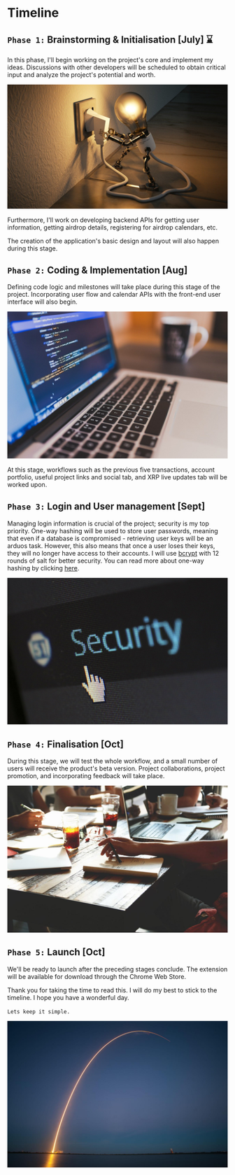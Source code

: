 # Timeline

## `Phase 1:` Brainstorming & Initialisation [July] :hourglass:

In this phase, I'll begin working on the project's core and implement my ideas. Discussions with other developers will be scheduled to obtain critical input and analyze the project's potential and worth. 

![lightbulb](../assets/images/lightbulb.jpg)

Furthermore, I'll work on developing backend APIs for getting user information, getting airdrop details, registering for airdrop calendars, etc.

The creation of the application's basic design and layout will also happen during this stage.

## `Phase 2:` Coding & Implementation [Aug]

Defining code logic and milestones will take place during this stage of the project. Incorporating user flow and calendar APIs with the front-end user interface will also begin.

![coding](../assets/images/coding.jpg)

At this stage, workflows such as the previous five transactions, account portfolio, useful project links and social tab, and XRP live updates tab will be worked upon.

## `Phase 3:` Login and User management [Sept]

Managing login information is crucial of the project; security is my top priority. One-way hashing will be used to store user passwords, meaning that even if a database is compromised - retrieving user keys will be an arduos task. However, this also means that once a user loses their keys, they will no longer have access to their accounts. I will use [bcrypt](https://github.com/kelektiv/node.bcrypt.js) with 12 rounds of salt for better security. You can read more about one-way hashing by clicking [here](https://en.citizendium.org/wiki/One-way_encryption).

![security](../assets/images/security.jpg)

## `Phase 4:` Finalisation [Oct]

During this stage, we will test the whole workflow, and a small number of users will receive the product's beta version.
Project collaborations, project promotion, and incorporating feedback will take place.

![startup](../assets/images/startup.jpg)

## `Phase 5:` Launch [Oct]

We'll be ready to launch after the preceding stages conclude. The extension will be available for download through the Chrome Web Store. 

Thank you for taking the time to read this. I will do my best to stick to the timeline. I hope you have a wonderful day.

`Lets keep it simple.`

![launch](../assets/images/launch.jpg)
